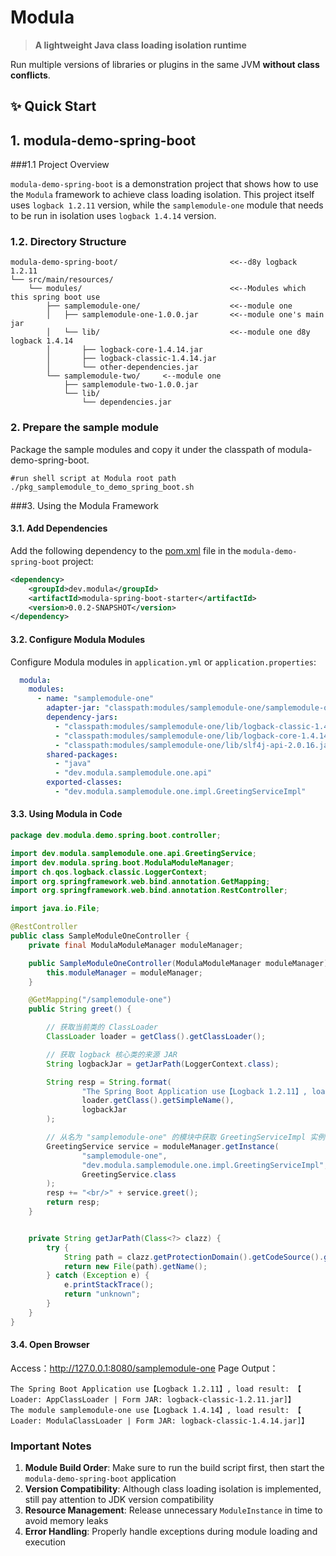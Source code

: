 # Modula

> **A lightweight Java class loading isolation runtime**

Run multiple versions of libraries or plugins in the same JVM **without class conflicts**.

## ✨ Quick Start

## 1. modula-demo-spring-boot

###1.1 Project Overview

`modula-demo-spring-boot` is a demonstration project that shows how to use the `Modula` framework to achieve class loading isolation. This project itself uses `logback 1.2.11` version, while the `samplemodule-one` module that needs to be run in isolation uses `logback 1.4.14` version.

### 1.2. Directory Structure

```
modula-demo-spring-boot/                         <<--d8y logback 1.2.11
└── src/main/resources/
    └── modules/                                 <<--Modules which this spring boot use
        ├── samplemodule-one/                    <<--module one
        │   ├── samplemodule-one-1.0.0.jar       <<--module one's main jar
        │   └── lib/                             <<--module one d8y logback 1.4.14
        │       ├── logback-core-1.4.14.jar
        │       ├── logback-classic-1.4.14.jar
        │       └── other-dependencies.jar
        └── samplemodule-two/     <--module one
            ├── samplemodule-two-1.0.0.jar
            └── lib/
                └── dependencies.jar
```




### 2. Prepare the sample module

Package the sample modules and copy it under the classpath of modula-demo-spring-boot.

```shell
#run shell script at Modula root path
./pkg_samplemodule_to_demo_spring_boot.sh
```

###3. Using the Modula Framework

#### 3.1. Add Dependencies

Add the following dependency to the [pom.xml]() file in the `modula-demo-spring-boot` project:

```xml
<dependency>
    <groupId>dev.modula</groupId>
    <artifactId>modula-spring-boot-starter</artifactId>
    <version>0.0.2-SNAPSHOT</version>
</dependency>
```


#### 3.2. Configure Modula Modules

Configure Modula modules in `application.yml` or `application.properties`:

```yaml
  modula:
    modules:
      - name: "samplemodule-one"
        adapter-jar: "classpath:modules/samplemodule-one/samplemodule-one-impl-0.0.2-SNAPSHOT-adapter.jar"
        dependency-jars:
          - "classpath:modules/samplemodule-one/lib/logback-classic-1.4.14.jar"
          - "classpath:modules/samplemodule-one/lib/logback-core-1.4.14.jar"
          - "classpath:modules/samplemodule-one/lib/slf4j-api-2.0.16.jar"
        shared-packages:
          - "java"
          - "dev.modula.samplemodule.one.api"
        exported-classes:
          - "dev.modula.samplemodule.one.impl.GreetingServiceImpl"
```

#### 3.3. Using Modula in Code

```java
package dev.modula.demo.spring.boot.controller;

import dev.modula.samplemodule.one.api.GreetingService;
import dev.modula.spring.boot.ModulaModuleManager;
import ch.qos.logback.classic.LoggerContext;
import org.springframework.web.bind.annotation.GetMapping;
import org.springframework.web.bind.annotation.RestController;

import java.io.File;

@RestController
public class SampleModuleOneController {
    private final ModulaModuleManager moduleManager;

    public SampleModuleOneController(ModulaModuleManager moduleManager) {
        this.moduleManager = moduleManager;
    }

    @GetMapping("/samplemodule-one")
    public String greet() {

        // 获取当前类的 ClassLoader
        ClassLoader loader = getClass().getClassLoader();

        // 获取 logback 核心类的来源 JAR
        String logbackJar = getJarPath(LoggerContext.class);

        String resp = String.format(
                "The Spring Boot Application use【Logback 1.2.11】, load result: 【 Loader: %s | Form JAR: %s]】",
                loader.getClass().getSimpleName(),
                logbackJar
        );

        // 从名为 "samplemodule-one" 的模块中获取 GreetingServiceImpl 实例
        GreetingService service = moduleManager.getInstance(
                "samplemodule-one",
                "dev.modula.samplemodule.one.impl.GreetingServiceImpl",
                GreetingService.class
        );
        resp += "<br/>" + service.greet();
        return resp;
    }


    private String getJarPath(Class<?> clazz) {
        try {
            String path = clazz.getProtectionDomain().getCodeSource().getLocation().getPath();
            return new File(path).getName();
        } catch (Exception e) {
            e.printStackTrace();
            return "unknown";
        }
    }
}
```

#### 3.4. Open Browser
Access：http://127.0.0.1:8080/samplemodule-one
Page Output：

```text
The Spring Boot Application use【Logback 1.2.11】, load result: 【 Loader: AppClassLoader | Form JAR: logback-classic-1.2.11.jar]】
The module samplemodule-one use【Logback 1.4.14】, load result: 【 Loader: ModulaClassLoader | Form JAR: logback-classic-1.4.14.jar]】
```


### Important Notes

1. **Module Build Order**: Make sure to run the build script first, then start the `modula-demo-spring-boot` application
2. **Version Compatibility**: Although class loading isolation is implemented, still pay attention to JDK version compatibility
3. **Resource Management**: Release unnecessary `ModuleInstance` in time to avoid memory leaks
4. **Error Handling**: Properly handle exceptions during module loading and execution